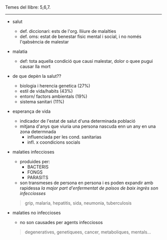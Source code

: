 Temes del llibre: 5,6,7.
___
- salut
	- def. diccionari: ests de l'org. lliiure de malalties
	- def. oms: estat de benestar fisic mental i social, i no només l'qabsència de malestar
- malatia
	- def: tota aquella condició que causi malestar, dolor o quee pugui causar lla mort

-  de que depèn la salut??
	- biologia i herencia genetica (27%)
	- estil de vida/habits (43%)
	- entorn/ factors ambientals (19%)
	- sistema sanitari (11%)

- esperança de vida
	- indicador de l'estat de salut d'una determinada població
	- mitjana d'anys que viuria una persona nascuda enn un any en una zona determnada
		- influenciada per les cond. sanitarias
		- infl. x coondicions socials

- malaties infeccioses
	- produides  per:
		- BACTERIS
		- FONGS
		- PARASITS
	- son transmeses de persona en persona i es poden expandir amb rapidessa
	*la major part d'enfermentat de paisos de baix ingrès son infecciosses*
	> grip, malaria, hepatitis, sida, neumonia, tuberculosis

- malaties no infeccioses
	- no son causades per agents infecciosos
	>degeneratives, genetiquees, cancer, metaboliques, mentals...


